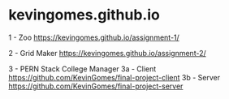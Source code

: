 # kevingomes.github.io

1 - Zoo
https://kevingomes.github.io/assignment-1/

2 - Grid Maker
https://kevingomes.github.io/assignment-2/

3 - PERN Stack College Manager
    3a - Client
  https://github.com/KevinGomes/final-project-client
    3b - Server
  https://github.com/KevinGomes/final-project-server

